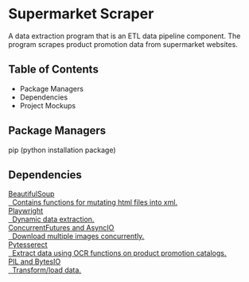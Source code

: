 # Supermarket Scraper
A data extraction program that is an ETL data pipeline component. The program scrapes product promotion data from supermarket websites.

## Table of Contents
- Package Managers
- Dependencies
- Project Mockups

## Package Managers
pip (python installation package)

## Dependencies    
<u>BeautifulSoup<u>  
&nbsp; Contains functions for mutating html files into xml.  
<u>Playwright<u>  
&nbsp; Dynamic data extraction.  
<u>ConcurrentFutures and AsyncIO<u>  
&nbsp; Download multiple images concurrently.  
<u>Pytesserect<u>  
&nbsp; Extract data using OCR functions on product promotion catalogs.  
<u>PIL and BytesIO<u>  
&nbsp; Transform/load data.
